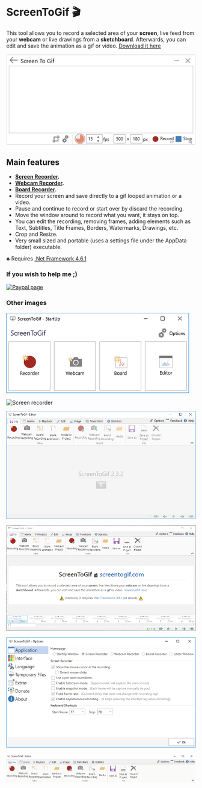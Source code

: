 # ScreenToGif 🎬

This tool allows you to record a selected area of your **screen**, live feed from your **webcam** or live drawings from a **sketchboard**. Afterwards, you can edit and save the animation as a gif or video. [Download it here](https://github.com/NickeManarin/ScreenToGif/releases)

 ![Screen recorder](https://github.com/NickeManarin/ScreenToGif/blob/gh-pages/stylesheets/Recorder.PNG)
 
 
## Main features

* **[Screen Recorder](https://github.com/NickeManarin/ScreenToGif/wiki/Help#screen-recorder).**
* **[Webcam Recorder](https://github.com/NickeManarin/ScreenToGif/wiki/Help#webcam-recorder).**
* **[Board Recorder](https://github.com/NickeManarin/ScreenToGif/wiki/Help#board-recorder).**
* Record your screen and save directly to a gif looped animation or a video.
* Pause and continue to record or start over by discard the recording.
* Move the window around to record what you want, it stays on top.
* You can edit the recording, removing frames, adding elements such as Text, Subtitles, Title Frames, Borders, Watermarks, Drawings, etc.
* Crop and Resize.
* Very small sized and portable (uses a settings file under the AppData folder) executable.

♣ Requires [.Net Framework 4.6.1](http://www.microsoft.com/en-us/download/details.aspx?id=49982)

### If you wish to help me ;)

[![Paypal page](https://github.com/NickeManarin/ScreenToGif/blob/gh-pages/stylesheets/Donate.gif)](https://www.paypal.com/cgi-bin/webscr?cmd=_donations&business=JCY2BGLULSWVJ&lc=US&item_name=ScreenToGif&item_number=screentogif&currency_code=USD&bn=PP%2dDonationsBF%3abtn_donateCC_LG%2egif%3aNonHosted)

### Other images

![Startup](https://github.com/NickeManarin/ScreenToGif/blob/gh-pages/stylesheets/Startup.PNG)
 
![Screen recorder](https://github.com/NickeManarin/ScreenToGif/blob/gh-pages/stylesheets/Main.gif)
  
![Editor](https://github.com/NickeManarin/ScreenToGif/blob/gh-pages/stylesheets/Editor.PNG)
 
![Editor](https://github.com/NickeManarin/ScreenToGif/blob/gh-pages/stylesheets/Editor%202.PNG)

![Options](https://github.com/NickeManarin/ScreenToGif/blob/gh-pages/stylesheets/Options.PNG)

![Ribon](https://github.com/NickeManarin/ScreenToGif/blob/gh-pages/stylesheets/Ribbon.gif)

